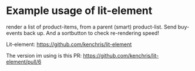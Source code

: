 # Example usage of lit-element

render a list of product-items, from a parent (smart) product-list. Send buy-events back up. And a sortbutton to check re-rendering speed!


Lit-element: https://github.com/kenchris/lit-element

The version im using is this PR: https://github.com/kenchris/lit-element/pull/6